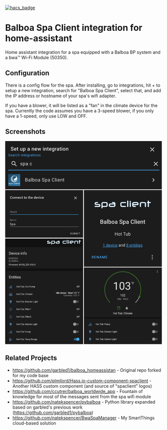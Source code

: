 [![hacs_badge](https://img.shields.io/badge/HACS-Default-orange.svg)](https://github.com/custom-components/hacs)

# Balboa Spa Client integration for home-assistant
Home assistant integration for a spa equipped with a Balboa BP system and a
bwa™ Wi-Fi Module (50350).

## Configuration

There is a config flow for the spa.  After installing, 
go to integrations, hit + to setup a new integration, search for "Balboa Spa Client",
select that, and add the IP address or hostname of your spa's wifi adapter.

If you have a blower, it will be listed as a "fan" in the climate device for
the spa.  Currently the code assumes you have a 3-speed blower, if you only
have a 1-speed, only use LOW and OFF.

## Screenshots

![Screenshots](Screenshot_spa.png)

## Related Projects

* https://github.com/garbled1/balboa_homeassistan - Original repo forked for my code base
* https://github.com/plmilord/Hass.io-custom-component-spaclient - Another HASS custom component (and source of "spaclient" logos)
* https://github.com/ccutrer/balboa_worldwide_app - Fountain of knowledge for most of the messages sent from the spa wifi module
* https://github.com/natekspencer/pybalboa - Python library expanded based on garbled's previous work (https://github.com/garbled1/pybalboa)
* https://github.com/natekspencer/BwaSpaManager - My SmartThings cloud-based solution
